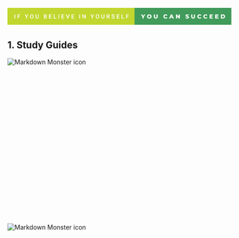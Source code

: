 ![believe-in-yourself](https://raw.githubusercontent.com/RascarKapHack/RascarKapHack/37dd31f736dc4c91a8eaa813f7826a39fbe0dad8/img/if-you-believe-in-yourself-you-can-succeed.svg?style=centerme)

## 1. Study Guides

<img src="https://images-na.ssl-images-amazon.com/images/I/81tzCSVZrKL.jpg"
     alt="Markdown Monster icon"
     style="float: left; margin-right: 10px;"
     width="262.5px"
     height="371.25px"
/><img src="https://pictures.abebooks.com/isbn/9781260142655-fr.jpg"
     alt="Markdown Monster icon"
     style="float: left; margin-right: 10px;"
     width="262.5px"
     height="371.25px"
/>